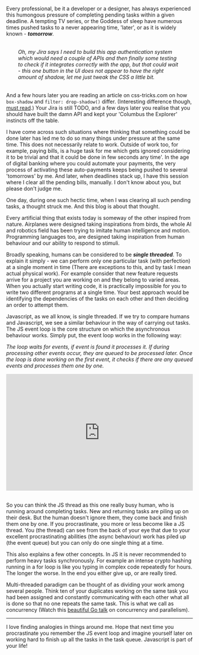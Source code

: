 Every professional, be it a developer or a designer, has always experienced this humongous pressure of completing pending tasks within a given deadline. A tempting TV series, or the Goddess of sleep have numerous times pushed tasks to a never appearing time, 'later', or as it is widely known - ***tomorrow***.

<span style="margin: 2rem; display: block"><i>Oh, my Jira says I need to build this app authentication system which would need a couple of APIs and then finally some testing to check if it integrates correctly with the app, but that could wait - this one button in the UI does not appear to have the right amount of shadow, let me just tweak the CSS a little bit.</i></span>

And a few hours later you are reading an article on css-tricks.com on how `box-shadow` and `filter: drop-shadow()` differ. (Interesting difference though, [must read](https://css-tricks.com/breaking-css-box-shadow-vs-drop-shadow/).) Your Jira is still TODO, and a few days later you realise that you should have built the damn API and kept your 'Columbus the Explorer' instincts off the table.

I have come across such situations where thinking that something could be done later has led me to do so many things under pressure at the same time. This does not necessarily relate to work. Outside of work too, for example, paying bills, is a huge task for me which gets ignored considering it to be trivial and that it could be done in few seconds any time'. In the age of digital banking where you could automate your payments, the very process of activating these auto-payments keeps being pushed to several 'tomorrows' by me. And later, when deadlines stack up, I have this session where I clear all the pending bills, manually. I don't know about you, but please don't judge me.

One day, during one such hectic time, when I was clearing all such pending tasks, a thought struck me. And this blog is about that thought.

Every artificial thing that exists today is someway of the other inspired from nature. Airplanes were designed taking inspirations from birds, the whole AI and robotics field has been trying to imitate human intelligence and motion. Programming languages too, are designed taking inspiration from human behaviour and our ability to respond to stimuli.

Broadly speaking, humans can be considered to be ***single threaded***. To explain it simply - we can perform only one particular task (with perfection) at a single moment in time (There are exceptions to this, and by task I mean actual physical work). For example consider that new feature requests arrive for a project you are working on and they belong to varied areas. When you actually start writing code, it is practically impossible for you to write two different programs at a single time. Your best approach would be identifying the dependencies of the tasks on each other and then deciding an order to attempt them.

Javascript, as we all know, is single threaded. If we try to compare humans and Javascript, we see a similar behaviour in the way of carrying out tasks. The JS event loop is the core structure on which the asynchronous behaviour works. Simply put, the event loop works in the following way:

_The loop waits for events, if event is found it processes it. If during processing other events occur, they are queued to be processed later. Once the loop is done working on the first event, it checks if there are any queued events and processes them one by one._

<iframe style="width:100%;margin-bottom: 1rem" height="315" src="https://www.youtube.com/embed/8aGhZQkoFbQ" frameborder="0" allow="accelerometer; autoplay; encrypted-media; gyroscope; picture-in-picture" allowfullscreen></iframe>

So you can think the JS thread as this one really busy human, who is running around completing tasks. New and returning tasks are piling up on their desk. But the human doesn't ignore them, they come back and finish them one by one. If you procrastinate, you more or less become like a JS thread. You (the thread) can see from the back of your eye that due to your excellent procrastinating abilities (the async behaviour) work has piled up (the event queue) but you can only do one single thing at a time.

This also explains a few other concepts. In JS it is never recommended to perform heavy tasks synchronously. For example an intense crypto hashing running in a for loop is like you typing in complex code repeatedly for hours. The longer the worse. In the end you either give up, or are really tired. 

Multi-threaded paradigm can be thought of as dividing your work among several people. Think ten of your duplicates working on the same task you had been assigned and constantly communicating with each other what all is done so that no one repeats the same task. This is what we call as concurrency (Watch this [beautiful Go talk](https://blog.golang.org/concurrency-is-not-parallelism) on concurrency and parallelism).

<hr/>

I love finding analogies in things around me. Hope that next time you procrastinate you remember the JS event loop and imagine yourself later on working hard to finish up all the tasks in the task queue. Javascript is part of your life!